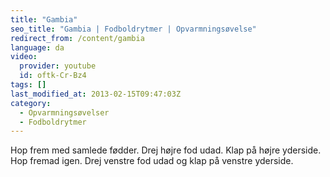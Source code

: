 ```yaml
---
title: "Gambia"
seo_title: "Gambia | Fodboldrytmer | Opvarmningsøvelse"
redirect_from: /content/gambia
language: da
video:
  provider: youtube
  id: oftk-Cr-Bz4
tags: []
last_modified_at: 2013-02-15T09:47:03Z
category:
  - Opvarmningsøvelser
  - Fodboldrytmer
---
```


Hop frem med samlede fødder. Drej højre fod udad. Klap på højre yderside.
Hop fremad igen. Drej venstre fod udad og klap på venstre yderside.
